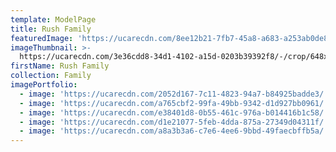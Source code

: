 ```yaml
---
template: ModelPage
title: Rush Family
featuredImage: 'https://ucarecdn.com/8ee12b21-7fb7-45a8-a683-a253ab0de847/'
imageThumbnail: >-
  https://ucarecdn.com/3e36cdd8-34d1-4102-a15d-0203b39392f8/-/crop/648x590/161,0/-/preview/
firstName: Rush Family
collection: Family
imagePortfolio:
  - image: 'https://ucarecdn.com/2052d167-7c11-4823-94a7-b84925badde3/'
  - image: 'https://ucarecdn.com/a765cbf2-99fa-49bb-9342-d1d927bb0961/'
  - image: 'https://ucarecdn.com/e38401d8-0b55-461c-976a-b014416b1c58/'
  - image: 'https://ucarecdn.com/d1e21077-5feb-4dda-875a-27349d04311f/'
  - image: 'https://ucarecdn.com/a8a3b3a6-c7e6-4ee6-9bbd-49faecbffb5a/'
---
```


